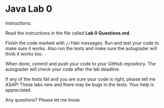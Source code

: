 # Java Lab 0

Instructions:

Read the instructions in the file called **Lab 0 Questions.md**.

Finish the code marked with `//TODO` messages. Run and test your code to make sure it works. 
Also run the tests and make sure the autograder will think it works too.

When done, commit and push your code to your GitHub repository. 
The autograder will check your code after the lab deadline.  

If any of the tests fail and you are sure your code is right, please tell me ASAP! 
These labs new and there may be bugs in the tests. Your help is appreciated.

Any questions? Please let me know.
